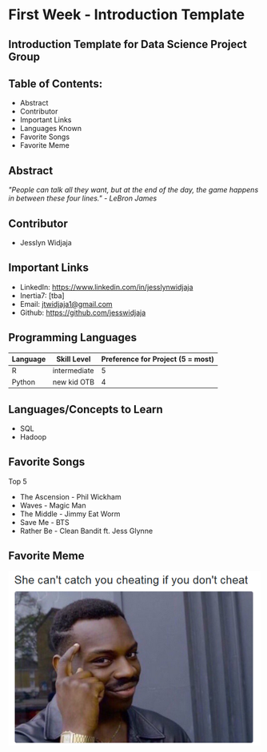 # First Week - Introduction Template
## Introduction Template for Data Science Project Group

## Table of Contents:
  * Abstract
  * Contributor
  * Important Links
  * Languages Known
  * Favorite Songs
  * Favorite Meme
  
## Abstract

*"People can talk all they want, but at the end of the day, the game happens in between these four lines." - LeBron James*  

## Contributor
  * Jesslyn Widjaja
  
## Important Links
  * LinkedIn: https://www.linkedin.com/in/jesslynwidjaja
  * Inertia7: [tba]
  * Email: jtwidjaja1@gmail.com
  * Github: https://github.com/jesswidjaja

## Programming Languages
| Language | Skill Level | Preference for Project (5 = most) |
| -------- | ----------- | --------------------- |
| R        | intermediate| 5                     |
| Python   | new kid OTB | 4                     |

  
## Languages/Concepts to Learn
  * SQL
  * Hadoop 
  
## Favorite Songs
  
  Top 5
  * The Ascension - Phil Wickham
  * Waves - Magic Man
  * The Middle - Jimmy Eat Worm
  * Save Me - BTS
  * Rather Be - Clean Bandit ft. Jess Glynne 
 

## Favorite Meme

![alt tag](https://github.com/jesswidjaja/First-Week---Introduction-Template/blob/master/meme%204.png?raw=true)

